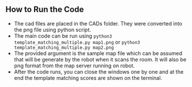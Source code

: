 ## How to Run the Code

- The cad files are placed in the CADs folder. They were converted into the png file using python script. 
- The main code can be run using ```python3 template_matching_multiple.py map1.png``` or ```python3 template_matching_multiple.py map2.png``` 
- The provided argument is the sample map file which can be assumed that will be generate by the robot when it scans the room. It will also be png format from the map server running on robot.
- After the code runs, you can close the windows one by one and at the end the template matching scores are shown on the terminal. 

